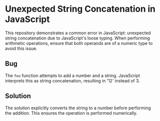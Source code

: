# Unexpected String Concatenation in JavaScript

This repository demonstrates a common error in JavaScript: unexpected string concatenation due to JavaScript's loose typing. When performing arithmetic operations, ensure that both operands are of a numeric type to avoid this issue.

## Bug
The `foo` function attempts to add a number and a string.  JavaScript interprets this as string concatenation, resulting in '12' instead of 3.

## Solution
The solution explicitly converts the string to a number before performing the addition. This ensures the operation is performed numerically.